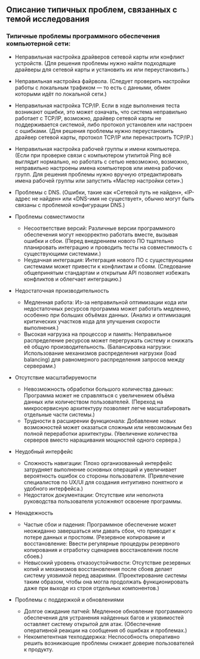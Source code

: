 ## Описание типичных проблем, связанных с темой исследования
### Типичные проблемы программного обеспечения компьютерной сети:
- Неправильная настройка драйверов сетевой карты или конфликт устройств. (Для решения проблемы нужно найти подходящие драйверы для сетевой карты и установить их или переустановить.)

- Неправильная настройка файрвола. (Следует проверить настройки работы с локальным трафиком — то есть с данными, обмен которыми идёт по локальной сети.)

- Неправильная настройка TCP/IP. Если в ходе выполнения теста возникают ошибки, это может означать, что система неправильно работает с TCP/IP, возможно, драйвер сетевой карты не поддерживается системой, либо протокол установлен или настроен с ошибками. (Для решения проблемы нужно переустановить драйвер сетевой карты, протокол TCP/IP или перенастроить TCP/IP.)

- Неправильная настройка рабочей группы и имени компьютера. (Если при проверке связи с компьютером утилитой Ping всё выглядит нормально, но работать с сетью невозможно, возможно, неправильно настроены имена компьютеров или имена рабочих групп. Для решения проблемы нужно вручную отредактировать имена рабочей группы или запустить «Мастер настройки сети».)

- Проблемы с DNS. (Ошибки, такие как «Сетевой путь не найден», «IP-адрес не найден» или «DNS-имя не существует», обычно могут быть связаны с проблемой конфигурации DNS.)

- Проблемы совместимости
    - Несоответствие версий: Различные версии программного обеспечения могут некорректно работать вместе, вызывая ошибки и сбои. (Перед внедрением нового ПО тщательно планировать интеграцию и проводить тесты на совместимость с существующими системами.)
    - Неудачная интеграция: Интеграция нового ПО с существующими системами может привести к конфликтам и сбоям. (Следование общепринятым стандартам и открытым API позволяет избежать конфликтов и облегчает интеграцию.)

- Недостаточная производительность
    - Медленная работа: Из-за неправильной оптимизации кода или недостаточных ресурсов программа может работать медленно, особенно при больших объёмах данных. (Анализ и оптимизация критических участков кода для улучшения скорости выполнения.)
   - Высокая нагрузка на процессор и память: Неправильное распределение ресурсов может перегружать систему и снижать её общую производительность. (Балансировка нагрузки: Использование механизмов распределения нагрузки (load balancing) для равномерного распределения запросов между серверами.)

- Отсутствие масштабируемости
    - Невозможность обработки большого количества данных: Программа может не справляться с увеличением объёма данных или количеством пользователей. (Переход на микросервисную архитектуру позволяет легче масштабировать отдельные части системы.)
    - Трудности в расширении функционала: Добавление новых возможностей может оказаться сложным или невозможным без полной переработки архитектуры. (Увеличение количества серверов вместо наращивания мощностей одного сервера.)

- Неудобный интерфейс
    - Сложность навигации: Плохо организованный интерфейс затрудняет выполнение основных операций и увеличивает вероятность ошибок со стороны пользователя. (Привлечение специалистов по UX/UI для создания интуитивно понятного и удобного интерфейса.)
    - Недостаток документации: Отсутствие или неполнота руководства пользователя усложняют освоение программы.
    
- Ненадежность
    - Частые сбои и падения: Программное обеспечение может неожиданно завершаться или давать сбои, что приводит к потере данных и простоям. (Резервное копирование и восстановление: Ввести регулярные процедуры резервного копирования и отработку сценариев восстановления после сбоев.)
    - Невысокий уровень отказоустойчивости: Отсутствие резервных копий и механизмов восстановления после сбоев делает систему уязвимой перед авариями. (Проектирование системы таким образом, чтобы она могла продолжать функционировать даже при выходе из строя отдельных компонентов.)

- Проблемы с поддержкой и обновлениями
    - Долгое ожидание патчей: Медленное обновление программного обеспечения для устранения найденных багов и уязвимостей оставляет систему открытой для атак. (Обеспечение оперативной реакции на сообщения об ошибках и проблемах.)
    - Некомпетентная техподдержка: Неспособность оперативно решить возникающие проблемы снижает доверие пользователей к продукту.
